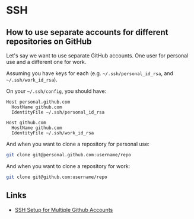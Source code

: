 # SSH

## How to use separate accounts for different repositories on GitHub

Let's say we want to use separate GitHub accounts. One user for personal use and a different one for work.

Assuming you have keys for each (e.g. `~/.ssh/personal_id_rsa`, and `~/.ssh/work_id_rsa`).

On your `~/.ssh/config`, you should have:

```
Host personal.github.com
  HostName github.com
  IdentityFile ~/.ssh/personal_id_rsa

Host github.com
  HostName github.com
  IdentityFile ~/.ssh/work_id_rsa
```

And when you want to clone a repository for personal use:

```bash
git clone git@personal.github.com:username/repo
```

And when you want to clone a repository for work:

```bash
git clone git@github.com:username/repo
```

## Links

* [SSH Setup for Multiple Github Accounts](https://www.bendb.com/blog/ssh-with-multiple-github-accounts/)
